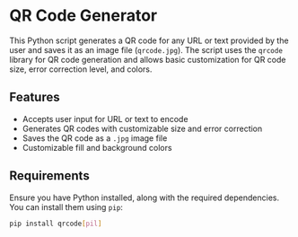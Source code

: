 # QR Code Generator

This Python script generates a QR code for any URL or text provided by the user and saves it as an image file (`qrcode.jpg`). The script uses the `qrcode` library for QR code generation and allows basic customization for QR code size, error correction level, and colors.

## Features
- Accepts user input for URL or text to encode
- Generates QR codes with customizable size and error correction
- Saves the QR code as a `.jpg` image file
- Customizable fill and background colors

## Requirements

Ensure you have Python installed, along with the required dependencies. You can install them using `pip`:

```bash
pip install qrcode[pil]
```